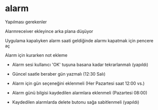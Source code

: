 # alarm
Yapılması gerekenler 

Alarmreceiver ekleyince arka plana düşüyor

Uygulama kapalıyken alarm saati geldiğinde alarmı kapatmak için pencere aç

Alarm için kurarken not ekleme

* Alarm sesi kullanıcı 'OK' tuşuna basana kadar tekrarlanmalı (yapıldı)

* Güncel saatle beraber gün yazmalı (12:30 Salı)

* Alarm için gün seçeneğini eklenmeli (Her Pazartesi saat 12:00 vs.)

* Alarm günü bilgisi kaydedilen alarmlara eklenmeli (Pazartesi 08:00)

* Kaydedilen alarmlarda delete butonu sağa sabitlenmeli (yapıldı)
  
